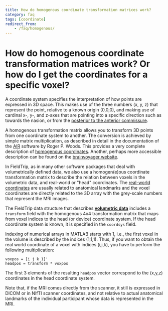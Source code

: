 ```yaml
---
title: How do homogenous coordinate transformation matrices work?
category: faq
tags: [coordinate]
redirect_from:
    - /faq/homogenous/
---
```


# How do homogenous coordinate transformation matrices work? Or how do I get the coordinates for a specific voxel?

A coordinate system specifies the interpretation of how points are expressed in 3D space. This makes use of the three numbers (x, y, z) that represent the point, relative to a known origin (0,0,0), and making use of cardinal x-, y-, and z-axes that are pointing into a specific direction such as towards the nasion, or from the [posterior to the anterior commissure](/faq/acpc/).

A homogenous transformation matrix allows you to transform 3D points from one coordinate system to another. The conversion is achieved by simple matrix multiplication, as described in detail in the documentation of the [AIR](http://air.bmap.ucla.edu/AIR5) software by Roger P. Woods. This provides a very complete description of [homogenous coordinates](http://air.bmap.ucla.edu/AIR5/homogenous.html). Another, perhaps more accessible description can be found on the [brainvoyager website](https://www.brainvoyager.com/bv/doc/UsersGuide/CoordsAndTransforms/SpatialTransformationMatrices.html).

In FieldTrip, as in many other software packages that deal with volumetrically defined data, we also use a homogen(e)ous coordinate transformation matrix to describe the relation between voxels in the volumetric data, and real-world or "head" coordinates. The [real-world coordinates](/faq/coordsys) are usually related to anatomical landmarks and the voxel coordinates are directly related to the 3D array with the grey-scale numbers that represent the MRI images.

The FieldTrip data structure that describes **[volumetric data](/reference/utilities/ft_datatype_volume)** includes a `transform` field with the homogenous 4x4 transformation matrix that maps from voxel indices to the head (or device) coordinate system. If the head coordinate system is known, it is specified in the `coordsys` field.

Indexing of numerical arrays in MATLAB starts with 1, i.e., the first voxel in the volume is described by the indices (1,1,1). Thus, if you want to obtain the real world coordinate of a voxel with indices (i,j,k), you have to perform the following multiplication:

    voxpos = [i j k 1]'
    headpos = transform * voxpos

The first 3 elements of the resulting `headpos` vector correspond to the (x,y,z) coordinates in the head coordinate system.

Note that, if the MRI comes directly from the scanner, it still is expressed in DICOM or in NIfTI scanner coordinates, and not relative to actual anatomical landmarks of the individual participant whose data is represented in the MRI.
